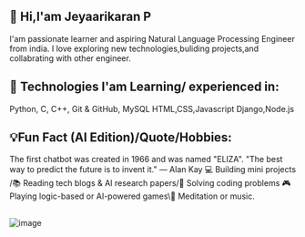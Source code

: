 ## 👋 Hi,I'am Jeyaarikaran P

I'am passionate learner and aspiring Natural Language Processing Engineer from india.
I love exploring new technologies,buliding projects,and collabrating with other engineer.

 ## 🚀 Technologies I'am Learning/ experienced in:
  Python, C, C++, 
  Git & GitHub, MySQL
  HTML,CSS,Javascript
  Django,Node.js
  ## 💡Fun Fact (AI Edition)/Quote/Hobbies:
 The first chatbot was created in 1966 and was named "ELIZA".
 "The best way to predict the future is to invent it." — Alan Kay
 💻 Building mini projects /📚 Reading tech blogs & AI research papers/🧩 Solving coding problems 🎮 Playing logic-based or AI-powered games\🧘 Meditation or music.

 ## 

 ![image](https://github.com/user-attachments/assets/53bc48dd-b895-4852-8462-31416cb85fd3)







